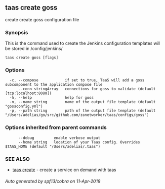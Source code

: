 ## taas create goss

create create goss configuration file

### Synopsis



This is the command used to create the Jenkins configuration templates will be stored in /config/jenkins/

```
taas create goss [flags]
```

### Options

```
  -c, --compose            if set to true, TaaS will add a goss subcomponent to the application compose file
      --conn stringArray   connections for goss to validate (default [tcp:localhost:8080])
  -h, --help               help for goss
  -n, --name string        name of the output file template (default "gossconfig.yml")
  -p, --path string        path of the output file template (default "/Users/adelias/go/src/github.com/zanetworker/taas/configs/goss")
```

### Options inherited from parent commands

```
      --debug         enable verbose output
      --home string   location of your Taas config. Overrides $TAAS_HOME (default "/Users/adelias/.taas")
```

### SEE ALSO
* [taas create](taas_create.md)	 - create a service on demand with taas

###### Auto generated by spf13/cobra on 11-Apr-2018

